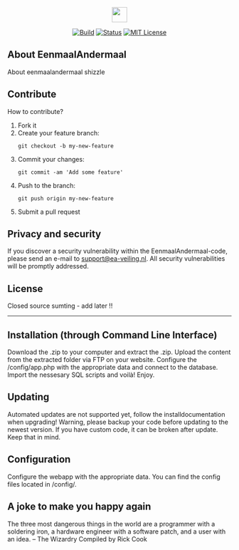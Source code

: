 <p align="center"><img src="http://iproject42.icasites.nl/storage/images/logo/logo-ea-groot-donker.png" height="34px"></p>

<p align="center">
<a href="https://travis-ci.org/komcommy/HAN-G42-EenmaalAndermaal"><img src="https://img.shields.io/travis/rust-lang/rust.svg" alt="Build"></a>
<a href="#"><img src="https://img.shields.io/badge/status-production-yellow.svg" alt="Status"></a>
<a href="https://opensource.org/licenses/MIT"><img src="https://img.shields.io/github/license/mashape/apistatus.svg" alt="MIT License"></a>
</p>

## About EenmaalAndermaal

About eenmaalandermaal shizzle

## Contribute

How to contribute?

1. Fork it
2. Create your feature branch: 
    ```
    git checkout -b my-new-feature
    ```
3. Commit your changes: 
    ```
    git commit -am 'Add some feature'
    ```
4. Push to the branch: 
    ```
    git push origin my-new-feature
    ```
5. Submit a pull request

## Privacy and security

If you discover a security vulnerability within the EenmaalAndermaal-code, please send an e-mail to support@ea-veiling.nl. All security vulnerabilities will be promptly addressed.

## License

Closed source sumting - add later !!



-----------

## Installation (through Command Line Interface)

Download the .zip to your computer and extract the .zip. Upload the content from the extracted folder
via FTP on your website. Configure the /config/app.php with the appropriate data and
connect to the database. Import the nessesary SQL scripts and voilà! Enjoy. 

## Updating

Automated updates are not supported yet, follow the installdocumentation when upgrading! Warning, please
backup your code before updating to the newest version. If you have custom code, it can be broken after update.
Keep that in mind.


## Configuration

Configure the webapp with the appropriate data. You can find the config files located in
/config/.

## A joke to make you happy again
The three most dangerous things in the world are a programmer with a soldering iron, a hardware engineer with a software patch, and a user with an idea.  – The Wizardry Compiled by Rick Cook